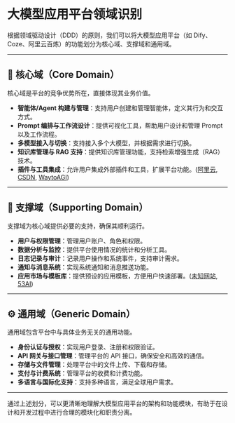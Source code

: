 # 大模型应用平台领域识别

根据领域驱动设计（DDD）的原则，我们可以将大模型应用平台（如 Dify、Coze、阿里云百炼）的功能划分为核心域、支撑域和通用域。

---

## 🧠 核心域（Core Domain）

核心域是平台的竞争优势所在，直接体现其业务价值。

* **智能体/Agent 构建与管理**：支持用户创建和管理智能体，定义其行为和交互方式。
* **Prompt 编排与工作流设计**：提供可视化工具，帮助用户设计和管理 Prompt 以及工作流程。
* **多模型接入与切换**：支持接入多个大模型，并根据需求进行切换。
* **知识库管理与 RAG 支持**：提供知识库管理功能，支持检索增强生成（RAG）技术。
* **插件与工具集成**：允许用户集成外部插件和工具，扩展平台功能。([阿里云][1], [CSDN][2], [WaytoAGI][3])

---

## 🧱 支撑域（Supporting Domain）

支撑域为核心域提供必要的支持，确保其顺利运行。

* **用户与权限管理**：管理用户账户、角色和权限。
* **数据分析与监控**：提供平台使用情况的统计和分析工具。
* **日志记录与审计**：记录用户操作和系统事件，支持审计需求。
* **通知与消息系统**：实现系统通知和消息推送功能。
* **应用市场与模板库**：提供预设的应用模板，方便用户快速部署。([未知网站][4], [53AI][5])

---

## ⚙️ 通用域（Generic Domain）

通用域包含平台中与具体业务无关的通用功能。

* **身份认证与授权**：实现用户登录、注册和权限验证。
* **API 网关与接口管理**：管理平台的 API 接口，确保安全和高效的通信。
* **存储与文件管理**：处理平台中的文件上传、下载和存储。
* **支付与计费系统**：管理平台的收费和计费功能。
* **多语言与国际化支持**：支持多种语言，满足全球用户需求。

---

通过上述划分，可以更清晰地理解大模型应用平台的架构和功能模块，有助于在设计和开发过程中进行合理的模块化和职责分离。

[1]: https://www.alibabacloud.com/help/zh/model-studio/user-guide/single-agent-application/?utm_source=chatgpt.com "智能体应用- 大模型服务平台百炼- 阿里云 - Alibaba Cloud"
[2]: https://blog.csdn.net/weixin_48534929/article/details/141806887?utm_source=chatgpt.com "RAG效果优化：高质量文档解析详解原创 - CSDN博客"
[3]: https://www.waytoagi.com/question/77528?utm_source=chatgpt.com "目前智能化最好的智能体平台是有哪些？ - WaytoAGI"
[4]: https://13115299.s21i.faiusr.com/61/1/ABUIABA9GAAguOn3vgYozOaKzAY.pdf?utm_source=chatgpt.com "[PDF] DeepSeek政务应用场景与解决方案 - 信息资源系统"
[5]: https://www.53ai.com/news/qianyanjishu/499.html?utm_source=chatgpt.com "2024中国“大模型+知识管理”最佳实践案例TOP15重磅发布 - 53AI"
